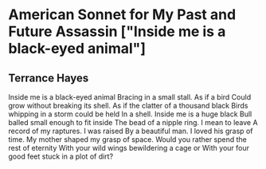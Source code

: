 # American Sonnet for My Past and Future Assassin ["Inside me is a black-eyed animal"]
## Terrance Hayes
Inside me is a black-eyed animal
Bracing in a small stall. As if a bird
Could grow without breaking its shell.
As if the clatter of a thousand black
Birds whipping in a storm could be held
In a shell. Inside me is a huge black
Bull balled small enough to fit inside
The bead of a nipple ring. I mean to leave
A record of my raptures. I was raised
By a beautiful man. I loved his grasp of time.
My mother shaped my grasp of space.
Would you rather spend the rest of eternity
With your wild wings bewildering a cage or
With your four good feet stuck in a plot of dirt?